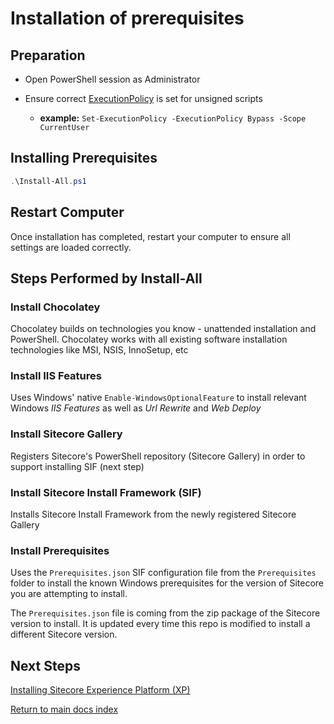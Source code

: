# Installation of prerequisites

## Preparation

- Open PowerShell session as Administrator
- Ensure correct [ExecutionPolicy](https://docs.microsoft.com/en-us/powershell/module/microsoft.powershell.core/about/about_execution_policies?view=powershell-6) is set  for unsigned scripts

  - **example:** `Set-ExecutionPolicy -ExecutionPolicy Bypass -Scope CurrentUser`

## Installing Prerequisites

```powershell
.\Install-All.ps1
```

## Restart Computer

Once installation has completed, restart your computer to ensure all settings are loaded correctly.

## Steps Performed by Install-All

### Install Chocolatey

Chocolatey builds on technologies you know - unattended installation and PowerShell. Chocolatey works with all existing software installation technologies like MSI, NSIS, InnoSetup, etc

### Install IIS Features

Uses Windows' native `Enable-WindowsOptionalFeature` to install relevant Windows _IIS Features_ as well as _Url Rewrite_ and _Web Deploy_

### Install Sitecore Gallery

Registers Sitecore's PowerShell repository (Sitecore Gallery) in order to support installing SIF (next step)

### Install Sitecore Install Framework (SIF)

Installs Sitecore Install Framework from the newly registered Sitecore Gallery

### Install Prerequisites

Uses the `Prerequisites.json` SIF configuration file from the `Prerequisites` folder to install the known Windows prerequisites for the version of Sitecore you are attempting to install.

The `Prerequisites.json` file is coming from the zip package of the Sitecore version to install. It is updated every time this repo is modified to install a different Sitecore version.

## Next Steps

[Installing Sitecore Experience Platform (XP)](../xp/readme.md)

[Return to main docs index](../readme.md)
